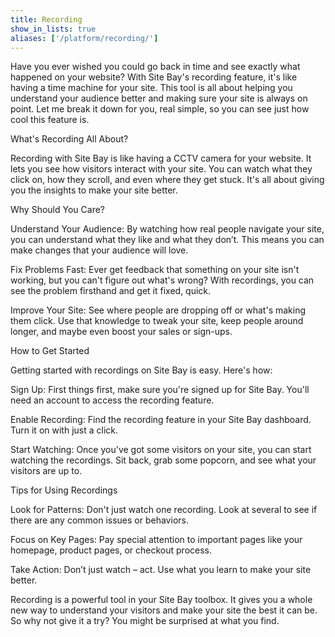 ```yaml
---
title: Recording
show_in_lists: true
aliases: ['/platform/recording/']
---
```


Have you ever wished you could go back in time and see exactly what happened on your website? With Site Bay's recording feature, it's like having a time machine for your site. This tool is all about helping you understand your audience better and making sure your site is always on point. Let me break it down for you, real simple, so you can see just how cool this feature is.

What's Recording All About?

Recording with Site Bay is like having a CCTV camera for your website. It lets you see how visitors interact with your site. You can watch what they click on, how they scroll, and even where they get stuck. It's all about giving you the insights to make your site better.

Why Should You Care?

Understand Your Audience: By watching how real people navigate your site, you can understand what they like and what they don’t. This means you can make changes that your audience will love.

Fix Problems Fast: Ever get feedback that something on your site isn't working, but you can't figure out what's wrong? With recordings, you can see the problem firsthand and get it fixed, quick.

Improve Your Site: See where people are dropping off or what's making them click. Use that knowledge to tweak your site, keep people around longer, and maybe even boost your sales or sign-ups.

How to Get Started

Getting started with recordings on Site Bay is easy. Here's how:

Sign Up: First things first, make sure you're signed up for Site Bay. You'll need an account to access the recording feature.

Enable Recording: Find the recording feature in your Site Bay dashboard. Turn it on with just a click.

Start Watching: Once you've got some visitors on your site, you can start watching the recordings. Sit back, grab some popcorn, and see what your visitors are up to.

Tips for Using Recordings

Look for Patterns: Don't just watch one recording. Look at several to see if there are any common issues or behaviors.

Focus on Key Pages: Pay special attention to important pages like your homepage, product pages, or checkout process.

Take Action: Don’t just watch – act. Use what you learn to make your site better.

Recording is a powerful tool in your Site Bay toolbox. It gives you a whole new way to understand your visitors and make your site the best it can be. So why not give it a try? You might be surprised at what you find.